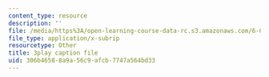 ```yaml
---
content_type: resource
description: ''
file: /media/https%3A/open-learning-course-data-rc.s3.amazonaws.com/6-042j-mathematics-for-computer-science-spring-2015/306b46588a9a56c9afcb7747a564bd33_Penh4mv5gAg.vtt
file_type: application/x-subrip
resourcetype: Other
title: 3play caption file
uid: 306b4658-8a9a-56c9-afcb-7747a564bd33
---
```

